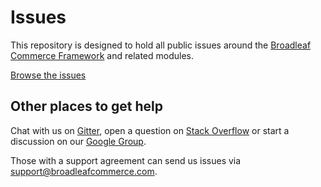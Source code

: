 # Issues

This repository is designed to hold all public issues around the [Broadleaf Commerce Framework](https://github.com/BroadleafCommerce/BroadleafCommerce) and related modules.

[Browse the issues](https://github.com/BroadleafCommerce/Issues/issues)

## Other places to get help

Chat with us on [Gitter](https://gitter.im/BroadleafCommerce/BroadleafCommerce), open a question on [Stack Overflow](https://stackoverflow.com/questions/tagged/broadleaf-commerce) or start a discussion on our [Google Group](https://groups.google.com/forum/#!forum/broadleaf-commerce).

Those with a support agreement can send us issues via support@broadleafcommerce.com.
